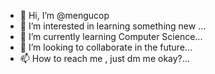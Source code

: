 - 👋 Hi, I’m @mengucop
- 👀 I’m interested in learning something new ...
- 🌱 I’m currently learning Computer Science...
- 💞️ I’m looking to collaborate in the future...
- 📫 How to reach me , just dm me okay?...

<!---
UcopHaseo/UcopHaseo is a ✨ special ✨ repository because its `README.md` (this file) appears on your GitHub profile.
You can click the Preview link to take a look at your changes.
--->
